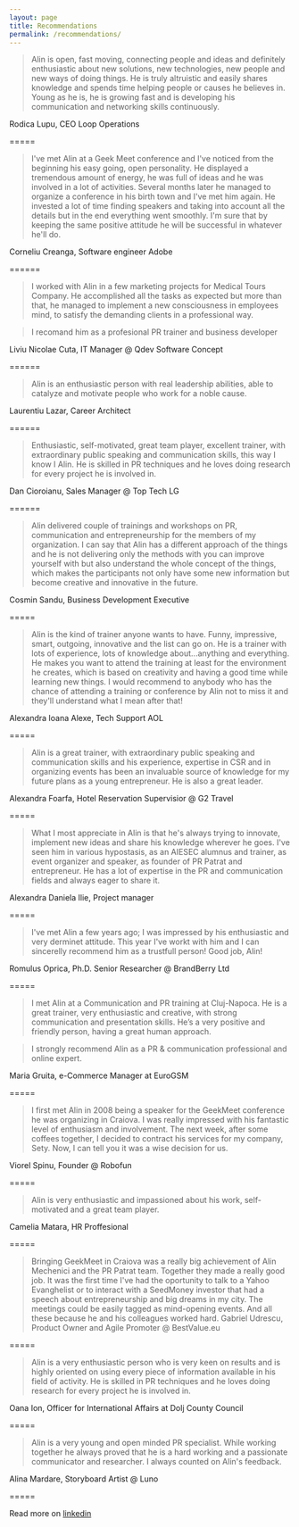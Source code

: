 ```yaml
---
layout: page
title: Recommendations
permalink: /recommendations/
---
```



> Alin is open, fast moving, connecting people and ideas and definitely enthusiastic about new solutions, new technologies, new people and new ways of doing things. He is truly altruistic and easily shares knowledge and spends time helping people or causes he believes in. Young as he is, he is growing fast and is developing his communication and networking skills continuously.

Rodica Lupu, CEO Loop Operations

=====

> I've met Alin at a Geek Meet conference and I've noticed from the beginning his easy going, open personality. He displayed a tremendous amount of energy, he was full of ideas and he was involved in a lot of activities. Several months later he managed to organize a conference in his birth town and I've met him again. He invested a lot of time finding speakers and taking into account all the details but in the end everything went smoothly. I'm sure that by keeping the same positive attitude he will be successful in whatever he'll do.

Corneliu Creanga, Software engineer Adobe

======

> I worked with Alin in a few marketing projects for Medical Tours Company. He accomplished all the tasks as expected but more than that, he managed to implement a new consciousness in employees mind, to satisfy the demanding clients in a professional way.

> I recomand him as a profesional PR trainer and business developer

Liviu Nicolae Cuta, IT Manager @ Qdev Software Concept


======



> Alin is an enthusiastic person with real leadership abilities, able to catalyze and motivate people who work for a noble cause.

Laurentiu Lazar, Career Architect

======

> Enthusiastic, self-motivated, great team player, excellent trainer, with extraordinary public speaking and communication skills, this way I know I Alin. He is skilled in PR techniques and he loves doing research for every project he is involved in.

Dan Cioroianu, Sales Manager @ Top Tech LG

======


> Alin delivered couple of trainings and workshops on PR, communication and entrepreneurship for the members of my organization. I can say that Alin has a different approach of the things and he is not delivering only the methods with you can improve yourself with but also understand the whole concept of the things, which makes the participants not only have some new information but become creative and innovative in the future.

Cosmin Sandu, Business Development Executive

=====

> Alin is the kind of trainer anyone wants to have. Funny, impressive, smart, outgoing, innovative and the list can go on. He is a trainer with lots of experience, lots of knowledge about...anything and everything. He makes you want to attend the training at least for the environment he creates, which is based on creativity and having a good time while learning new things. I would recommend to anybody who has the chance of attending a training or conference by Alin not to miss it and they'll understand what I mean after that!

Alexandra Ioana Alexe, Tech Support AOL

=====


> Alin is a great trainer, with extraordinary public speaking and communication skills and his experience, expertise in CSR and in organizing events has been an invaluable source of knowledge for my future plans as a young entrepreneur. He is also a great leader.

Alexandra Foarfa, Hotel Reservation Supervisior @ G2 Travel

=====

> What I most appreciate in Alin is that he's always trying to innovate, implement new ideas and share his knowledge wherever he goes. I've seen him in various hypostasis, as an AIESEC alumnus and trainer, as event organizer and speaker, as founder of PR Patrat and entrepreneur. He has a lot of expertise in the PR and communication fields and always eager to share it.

Alexandra Daniela Ilie, Project manager

=====

> I've met Alin a few years ago; I was impressed by his enthusiastic and very derminet attitude. This year I've workt with him and I can sincerelly recommend him as a trustfull person! 
Good job, Alin!

Romulus Oprica, Ph.D. Senior Researcher @ BrandBerry Ltd

=====

> I met Alin at a Communication and PR training at Cluj-Napoca. He is a great trainer, very enthusiastic and creative, with strong communication and presentation skills. He’s a very positive and friendly person, having a great human approach.

> I strongly recommend Alin as a PR & communication professional and online expert.

Maria Gruita, e-Commerce Manager at EuroGSM

=====

> I first met Alin in 2008 being a speaker for the GeekMeet conference he was organizing in Craiova. I was really impressed with his fantastic level of enthusiasm and involvement. The next week, after some coffees together, I decided to contract his services for my company, Sety. Now, I can tell you it was a wise decision for us.

Viorel Spinu, Founder @ Robofun

=====

> Alin is very enthusiastic and impassioned about his work, self-motivated and a great team player.

Camelia Matara, HR Proffesional

=====

> Bringing GeekMeet in Craiova was a really big achievement of Alin Mechenici and the PR Patrat team. Together they made a really good job.
It was the first time I've had the oportunity to talk to a Yahoo Evanghelist or to interact with a SeedMoney investor that had a speech about entrepreneurship and big dreams in my city. 
> The meetings could be easily tagged as mind-opening events. And all these because he and his colleagues worked hard.
Gabriel Udrescu, Product Owner and Agile Promoter @ BestValue.eu

=====

> Alin is a very enthusiastic person who is very keen on results and is highly oriented on using every piece of information available in his field of activity. He is skilled in PR techniques and he loves doing research for every project he is involved in.

Oana Ion, Officer for International Affairs at Dolj County Council

=====

> Alin is a very young and open minded PR specialist. While working together he always proved that he is a hard working and a passionate communicator and researcher. I always counted on Alin's feedback.

Alina Mardare, Storyboard Artist @ Luno

=====

Read more on [linkedin](https://www.linkedin.com/in/alinmechenici/)